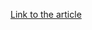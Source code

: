 [Link to the article](https://securityaffairs.com/175247/apt/sidewinder-apt-targets-maritime-nuclear-sectors.html)
